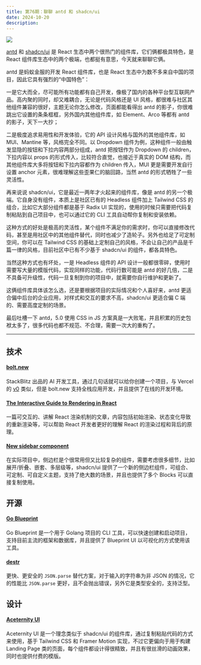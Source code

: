```yaml
---
title: 第76期：聊聊 antd 和 shadcn/ui
date: 2024-10-20
description:
---
```


![](/static/weekly/issue-76-cover.jpg)

[antd](https://ant.design/) 和 [shadcn/ui](https://ui.shadcn.com/) 是 React 生态中两个很热门的组件库，它们俩都极具特色，是 React 组件库生态中的两个极端，也都挺有意思，今天就来聊聊它俩。

antd 是蚂蚁金服的开发 React 组件库，也是 React 生态中为数不多来自中国的项目，因此它具有强烈的“中国特色”：

一是它大而全，尽可能所有功能都有自己开发，像极了国内的各种平台型互联网产品。高内聚的同时，却又难耦合，无论是代码风格还是 UI 风格，都很难与社区其他组件兼容的很好，主题无论你怎么修改，页面都能看得出 antd 的影子，你很难跳出它设置的条条框框，另外国内其他组件库，如 Element、Arco 等都有 antd 的影子，天下一大抄；

二是极度追求易用性和开发体验，它的 API 设计风格与国外的其他组件库，如 MUI、Mantine 等，风格完全不同。以 Dropdown 组件为例，这种组件一般由触发显隐的按钮和下拉内容两部分组成，antd 把按钮作为 Dropdown 的 children，下拉内容以 props 的形式传入，比较符合直觉，也接近于真实的 DOM 结构，而其他组件库大多将按钮和下拉内容都作为 children 传入，MUI 更是需要开发自行设置 anchor 元素，很难理解这些歪果仁的脑回路，当然 antd 的形式牺牲了一些灵活性。

再来说说 shadcn/ui，它是最近一两年才火起来的组件库，像是 antd 的另一个极端。它自身没有组件，本质上是社区已有的 Headless 组件加上 Tailwind CSS 的组合，比如它大部分组件都是基于 Radix UI 实现的，使用的时候只需要把代码复制粘贴到自己项目中，也可以通过它的 CLI 工具自动帮你复制和安装依赖。

这种方式的好处是极高的灵活性，某个组件不满足你的需求时，你可以直接修改代码，甚至是用社区中的其他组件替代，同时也减少了造轮子。另外也给足了可定制空间，你可以在 Tailwind CSS 的基础上定制自己的风格，不会让自己的产品是千篇一律的风格，目前社区中已有不少基于 shadcn/ui 的组件，都各具特色。

当然这种方式也有坏处，一是 Headless 组件的 API 设计一般都很零碎，使用时需要写大量的模版代码，实现同样的功能，代码行数可能是 antd 的好几倍，二是不具备可升级性，代码一旦复制到你的项目中，就需要你自行维护和更新了。

这俩组件库具体该怎么选，还是要根据项目的实际情况和个人喜好来，antd 更适合偏中后台的企业应用，对样式和交互的要求不高，shadcn/ui 更适合偏 C 端的、需要高度定制的场景。

最后吐槽一下 antd，5.0 使用 CSS in JS 方案真是一大败笔，并且积累的历史包袱太多了，很多代码也都不规范、不合理，需要一次大的重构了。

<hr />

## 技术

#### [bolt.new](https://bolt.new/)

StackBlitz 出品的 AI 开发工具，通过几句话就可以给你创建一个项目，与 Vercel 的 [v0](https://v0.dev/) 类似，但是 bolt.new 支持全栈应用开发，并且提供了在线的开发环境。

#### [The Interactive Guide to Rendering in React](https://ui.dev/why-react-renders)

一篇可交互的、讲解 React 渲染机制的文章，内容包括初始渲染、状态变化导致的重新渲染等，可以帮助 React 开发者更好的理解 React 的渲染过程和背后的原理。

#### [New sidebar component](https://ui.shadcn.com/docs/components/sidebar)

在实际项目中，侧边栏是个很常用但又比较复杂的组件，需要考虑很多细节，比如展开/折叠、嵌套、多层级等，shadcn/ui 提供了一个新的侧边栏组件，可组合、可定制、可自定义主题，支持了绝大数的场景，并且也提供了多个 Blocks 可以直接复制使用。

## 开源

#### [Go Blueprint](https://github.com/Melkeydev/go-blueprint)

Go Blueprint 是一个用于 Golang 项目的 CLI 工具，可以快速创建和启动项目，支持目前主流的框架和数据库，并且提供了 Blueprint UI 以可视化的方式使用该工具。

#### [destr](https://github.com/unjs/destr)

更快、更安全的 `JSON.parse` 替代方案，对于输入的字符串为非 JSON 的情况，它的性能比 `JSON.parse` 更好，且不会抛出错误，另外它是类型安全的，支持泛型。

## 设计

#### [Aceternity UI](https://ui.aceternity.com/)

Aceternity UI 是一个理念类似于 shadcn/ui 的组件库，通过复制粘贴代码的方式来使用，基于 Tailwind CSS 和 Framer Motion 实现，不过它更偏向于用于构建 Landing Page 类的页面，每个组件都设计得很精致，并且有很丝滑的动画效果，同时也提供付费的模版。
